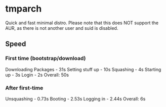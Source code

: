 # tmparch
Quick and fast minimal distro. Please note that this does NOT support the AUR, as there is not another user and suid is disabled.

## Speed
### First time (bootstrap/download)
Downloading Packages - 31s
Setting stuff up - 10s
Squashing - 4s
Starting up - 3s
Login - 2s
Overall: 50s
### After first-time
Unsquashing - 0.73s
Booting - 2.53s
Logging in - 2.44s
Overall: 6s
